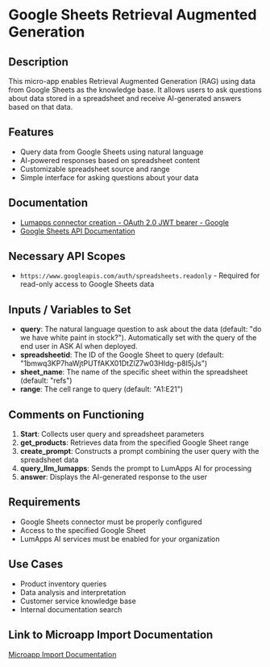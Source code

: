 # Google Sheets Retrieval Augmented Generation

## Description
This micro-app enables Retrieval Augmented Generation (RAG) using data from Google Sheets as the knowledge base. It allows users to ask questions about data stored in a spreadsheet and receive AI-generated answers based on that data.

## Features
- Query data from Google Sheets using natural language
- AI-powered responses based on spreadsheet content
- Customizable spreadsheet source and range
- Simple interface for asking questions about your data

## Documentation
- [Lumapps connector creation - OAuth 2.0 JWT bearer - Google](https://docs.lumapps.com/docs/admin-l45734101550348516extensions)
- [Google Sheets API Documentation](https://developers.google.com/sheets/api)

## Necessary API Scopes
- `https://www.googleapis.com/auth/spreadsheets.readonly` - Required for read-only access to Google Sheets data

## Inputs / Variables to Set
- **query**: The natural language question to ask about the data (default: "do we have white paint in stock?"). Automatically set with the query of the end user in ASK AI when deployed.
- **spreadsheetid**: The ID of the Google Sheet to query (default: "1bmwq3KP7haWjtPUTfAKX01DtZlZ7w03HIdg-p8I5jJs")
- **sheet_name**: The name of the specific sheet within the spreadsheet (default: "refs")
- **range**: The cell range to query (default: "A1:E21")

## Comments on Functioning
1. **Start**: Collects user query and spreadsheet parameters
2. **get_products**: Retrieves data from the specified Google Sheet range
3. **create_prompt**: Constructs a prompt combining the user query with the spreadsheet data
4. **query_llm_lumapps**: Sends the prompt to LumApps AI for processing
5. **answer**: Displays the AI-generated response to the user

## Requirements
- Google Sheets connector must be properly configured
- Access to the specified Google Sheet
- LumApps AI services must be enabled for your organization

## Use Cases
- Product inventory queries
- Data analysis and interpretation
- Customer service knowledge base
- Internal documentation search

## Link to Microapp Import Documentation
[Microapp Import Documentation](https://docs.lumapps.com/docs/ls/content/6236515079535869/devportal-l48909819228353757)